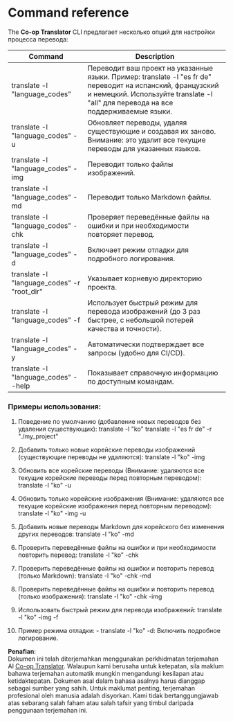 <!--
CO_OP_TRANSLATOR_METADATA:
{
  "original_hash": "b38d8f042530a4bc872def7cb2c141cd",
  "translation_date": "2025-06-12T11:31:25+00:00",
  "source_file": "getting_started/command-reference.md",
  "language_code": "ms"
}
-->
# Command reference
The **Co-op Translator** CLI предлагает несколько опций для настройки процесса перевода:

Command                                       | Description
----------------------------------------------|-------------------------------------------------------------------------------------------------------------------------------------------------------------------------------------------------------
translate -l "language_codes"                 | Переводит ваш проект на указанные языки. Пример: translate -l "es fr de" переводит на испанский, французский и немецкий. Используйте translate -l "all" для перевода на все поддерживаемые языки.
translate -l "language_codes" -u              | Обновляет переводы, удаляя существующие и создавая их заново. Внимание: это удалит все текущие переводы для указанных языков.
translate -l "language_codes" -img            | Переводит только файлы изображений.
translate -l "language_codes" -md             | Переводит только Markdown файлы.
translate -l "language_codes" -chk            | Проверяет переведённые файлы на ошибки и при необходимости повторяет перевод.
translate -l "language_codes" -d              | Включает режим отладки для подробного логирования.
translate -l "language_codes" -r "root_dir"   | Указывает корневую директорию проекта.
translate -l "language_codes" -f              | Использует быстрый режим для перевода изображений (до 3 раз быстрее, с небольшой потерей качества и точности).
translate -l "language_codes" -y              | Автоматически подтверждает все запросы (удобно для CI/CD).
translate -l "language_codes" --help          | Показывает справочную информацию по доступным командам.

### Примеры использования:

  1. Поведение по умолчанию (добавление новых переводов без удаления существующих):   translate -l "ko"    translate -l "es fr de" -r "./my_project"

  2. Добавить только новые корейские переводы изображений (существующие переводы не удаляются):    translate -l "ko" -img

  3. Обновить все корейские переводы (Внимание: удаляются все текущие корейские переводы перед повторным переводом):    translate -l "ko" -u

  4. Обновить только корейские изображения (Внимание: удаляются все текущие корейские изображения перед повторным переводом):    translate -l "ko" -img -u

  5. Добавить новые переводы Markdown для корейского без изменения других переводов:    translate -l "ko" -md

  6. Проверить переведённые файлы на ошибки и при необходимости повторить перевод: translate -l "ko" -chk

  7. Проверить переведённые файлы на ошибки и повторить перевод (только Markdown): translate -l "ko" -chk -md

  8. Проверить переведённые файлы на ошибки и повторить перевод (только изображения): translate -l "ko" -chk -img

  9. Использовать быстрый режим для перевода изображений:    translate -l "ko" -img -f

  10. Пример режима отладки: - translate -l "ko" -d: Включить подробное логирование.

**Penafian**:  
Dokumen ini telah diterjemahkan menggunakan perkhidmatan terjemahan AI [Co-op Translator](https://github.com/Azure/co-op-translator). Walaupun kami berusaha untuk ketepatan, sila maklum bahawa terjemahan automatik mungkin mengandungi kesilapan atau ketidaktepatan. Dokumen asal dalam bahasa asalnya harus dianggap sebagai sumber yang sahih. Untuk maklumat penting, terjemahan profesional oleh manusia adalah disyorkan. Kami tidak bertanggungjawab atas sebarang salah faham atau salah tafsir yang timbul daripada penggunaan terjemahan ini.